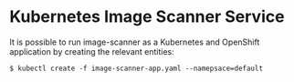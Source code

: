 # Kubernetes Image Scanner Service

It is possible to run image-scanner as a Kubernetes and OpenShift application
by creating the relevant entities:

    $ kubectl create -f image-scanner-app.yaml --namepsace=default
